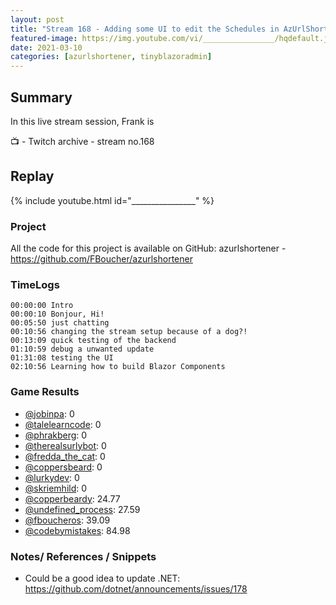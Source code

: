 ```yaml
---
layout: post
title: "Stream 168 - Adding some UI to edit the Schedules in AzUrlShortener"
featured-image: https://img.youtube.com/vi/________________/hqdefault.jpg
date: 2021-03-10
categories: [azurlshortener, tinyblazoradmin]
---
```


## Summary

In this live stream session, Frank is 

📺 - Twitch archive - stream no.168

## Replay

{% include youtube.html id="________________" %}
<br/><!--more-->


### Project

All the code for this project is available on GitHub: azurlshortener - https://github.com/FBoucher/azurlshortener

### TimeLogs

    00:00:00 Intro
    00:00:10 Bonjour, Hi!
    00:05:50 just chatting
    00:10:56 changing the stream setup because of a dog?!
    00:13:09 quick testing of the backend
    01:10:59 debug a unwanted update
    01:31:08 testing the UI
    02:10:56 Learning how to build Blazor Components

### Game Results

- [@jobinpa](https://www.twitch.tv/jobinpa): 0
- [@talelearncode](https://www.twitch.tv/talelearncode): 0
- [@phrakberg](https://www.twitch.tv/phrakberg): 0
- [@therealsurlybot](https://www.twitch.tv/therealsurlybot): 0
- [@fredda_the_cat](https://www.twitch.tv/fredda_the_cat): 0
- [@coppersbeard](https://www.twitch.tv/coppersbeard): 0
- [@lurkydev](https://www.twitch.tv/lurkydev): 0
- [@skriemhild](https://www.twitch.tv/skriemhild): 0
- [@copperbeardy](https://www.twitch.tv/copperbeardy): 24.77
- [@undefined_process](https://www.twitch.tv/undefined_process): 27.59
- [@fboucheros](https://www.twitch.tv/fboucheros): 39.09
- [@codebymistakes](https://www.twitch.tv/codebymistakes): 84.98

### Notes/ References / Snippets

- Could be a good idea to update .NET: https://github.com/dotnet/announcements/issues/178
